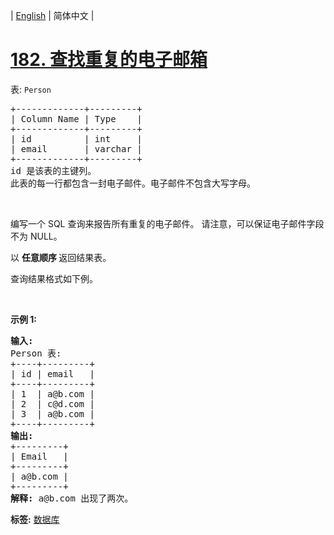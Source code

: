 | [English](README_EN.md) | 简体中文 |

# [182. 查找重复的电子邮箱](https://leetcode.cn/problems/duplicate-emails)
<p><meta charset="UTF-8" /></p>

<p>表:&nbsp;<code>Person</code></p>

<pre>
+-------------+---------+
| Column Name | Type    |
+-------------+---------+
| id          | int     |
| email       | varchar |
+-------------+---------+
id 是该表的主键列。
此表的每一行都包含一封电子邮件。电子邮件不包含大写字母。
</pre>

<p>&nbsp;</p>

<p>编写一个 SQL 查询来报告所有重复的电子邮件。 请注意，可以保证电子邮件字段不为 NULL。</p>

<p>以&nbsp;<strong>任意顺序&nbsp;</strong>返回结果表。</p>

<p>查询结果格式如下例。</p>

<p>&nbsp;</p>

<p><strong>示例&nbsp;1:</strong></p>

<pre>
<strong>输入:</strong> 
Person 表:
+----+---------+
| id | email   |
+----+---------+
| 1  | a@b.com |
| 2  | c@d.com |
| 3  | a@b.com |
+----+---------+
<strong>输出:</strong> 
+---------+
| Email   |
+---------+
| a@b.com |
+---------+
<strong>解释:</strong> a@b.com 出现了两次。</pre>

**标签:**  [数据库](https://leetcode.cn/tag/database) 